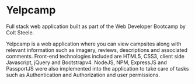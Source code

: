 # Yelpcamp
Full stack web application built as part of the Web Developer Bootcamp by Colt Steele. 

Yelpcamp is a web application where you can view campsites along with relevant information such as imagery, reviews, descriptions and associated comments. Front-end technologies included are HTML5, CSS3, client side Javascript, jQuery and Bootstrapv4. NodeJS, NPM, ExpressJS and PassportJS were also implemented into the application to take care of tasks such as Authentication and Authorization and user permissions. 
